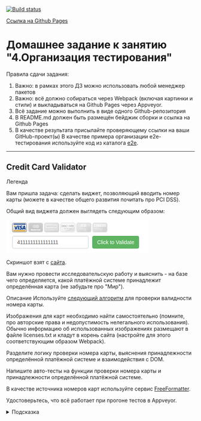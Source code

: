 [![Build status](https://ci.appveyor.com/api/projects/status/1osi58qdrbopkrd5?svg=true)](https://ci.appveyor.com/project/Mariza0/ahj-hw4)

[Ссылка на Github Pages](https://mariza0.github.io/ahj-hw4/)

# Домашнее задание к занятию "4.Организация тестирования"
Правила сдачи задания:

1. Важно: в рамках этого ДЗ можно использовать любой менеджер пакетов
2. Важно: всё должно собираться через Webpack (включая картинки и стили) и выкладываться на Github Pages через Appveyor.
3. Всё задание можно выполнить в виде одного Github-репозитория
4. В README.md должен быть размещён бейджик сборки и ссылка на Github Pages
5. В качестве результата присылайте проверяющему ссылки на ваши GitHub-проект(ы)
В качестве примера организации e2e-тестирования используйте код из каталога [e2e](https://github.com/netology-code/ahj-homeworks/tree/video/testing/e2e).

------------------------

## Credit Card Validator
Легенда

Вам пришла задача: сделать виджет, позволяющий вводить номер карты (можете в качестве общего развития почитать про PCI DSS).

Общий вид виджета должен выглядеть следующим образом:

![](src/img/validator.png)

Скриншот взят с [сайта](http://www.validcreditcardnumber.com).

Вам нужно провести исследовательскую работу и выяснить - на базе чего определяется, какой платёжной системе принадлежит определённая карта (не забудьте про "Мир").

Описание
Используйте [следующий алгоритм](https://en.wikipedia.org/wiki/Luhn_algorithm) для проверки валидности номера карты.

Изображения для карт необходимо найти самостоятельно (помните, про авторские права и недопустимость нелегального использования). Обычно информацию об использованных изображениях размещают в файле licenses.txt и кладут в корень сайта (настройте для этого соответствующим образом Webpack).

Разделите логику проверки номера карты, выяснения принадлежности определённой платёжной системе и взаимодействия с DOM.

Напишите авто-тесты на функции проверки номера карты и принадлежности определённой платёжной системе.

В качестве источника номеров карт используйте сервис [FreeFormatter](https://www.freeformatter.com/credit-card-number-generator-validator.html).

Удостоверьтесь, что всё работает при прогоне тестов в Appveyor.

<details>
<summary>Подсказка</summary>

Для поиска изображений можете воспользоваться сервисом https://findicons.com**
</details>